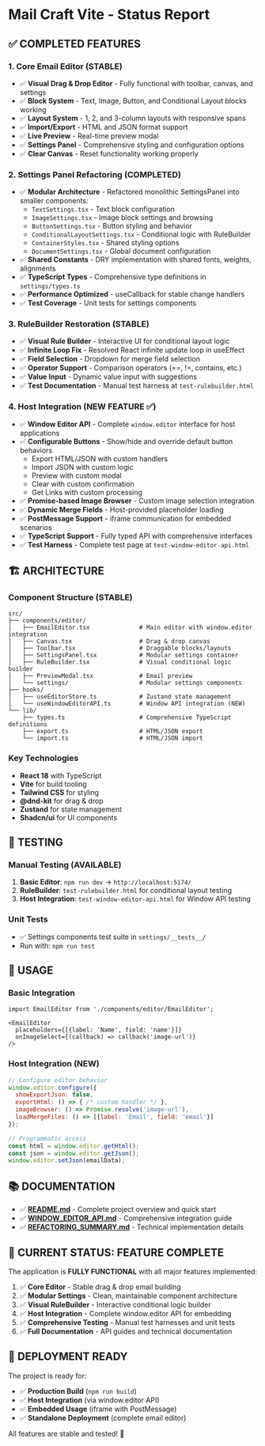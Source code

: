 # Mail Craft Vite - Status Report

## ✅ COMPLETED FEATURES

### 1. Core Email Editor (STABLE)
- ✅ **Visual Drag & Drop Editor** - Fully functional with toolbar, canvas, and settings
- ✅ **Block System** - Text, Image, Button, and Conditional Layout blocks working
- ✅ **Layout System** - 1, 2, and 3-column layouts with responsive spans
- ✅ **Import/Export** - HTML and JSON format support
- ✅ **Live Preview** - Real-time preview modal
- ✅ **Settings Panel** - Comprehensive styling and configuration options
- ✅ **Clear Canvas** - Reset functionality working properly

### 2. Settings Panel Refactoring (COMPLETED)
- ✅ **Modular Architecture** - Refactored monolithic SettingsPanel into smaller components:
  - `TextSettings.tsx` - Text block configuration
  - `ImageSettings.tsx` - Image block settings and browsing
  - `ButtonSettings.tsx` - Button styling and behavior
  - `ConditionalLayoutSettings.tsx` - Conditional logic with RuleBuilder
  - `ContainerStyles.tsx` - Shared styling options
  - `DocumentSettings.tsx` - Global document configuration
- ✅ **Shared Constants** - DRY implementation with shared fonts, weights, alignments
- ✅ **TypeScript Types** - Comprehensive type definitions in `settings/types.ts`
- ✅ **Performance Optimized** - useCallback for stable change handlers
- ✅ **Test Coverage** - Unit tests for settings components

### 3. RuleBuilder Restoration (STABLE)
- ✅ **Visual Rule Builder** - Interactive UI for conditional layout logic
- ✅ **Infinite Loop Fix** - Resolved React infinite update loop in useEffect
- ✅ **Field Selection** - Dropdown for merge field selection
- ✅ **Operator Support** - Comparison operators (==, !=, contains, etc.)
- ✅ **Value Input** - Dynamic value input with suggestions
- ✅ **Test Documentation** - Manual test harness at `test-rulebuilder.html`

### 4. Host Integration (NEW FEATURE ✅)
- ✅ **Window Editor API** - Complete `window.editor` interface for host applications
- ✅ **Configurable Buttons** - Show/hide and override default button behaviors
  - Export HTML/JSON with custom handlers
  - Import JSON with custom logic
  - Preview with custom modal
  - Clear with custom confirmation
  - Get Links with custom processing
- ✅ **Promise-based Image Browser** - Custom image selection integration
- ✅ **Dynamic Merge Fields** - Host-provided placeholder loading
- ✅ **PostMessage Support** - iframe communication for embedded scenarios
- ✅ **TypeScript Support** - Fully typed API with comprehensive interfaces
- ✅ **Test Harness** - Complete test page at `test-window-editor-api.html`

## 🏗️ ARCHITECTURE

### Component Structure (STABLE)
```
src/
├── components/editor/
│   ├── EmailEditor.tsx              # Main editor with window.editor integration
│   ├── Canvas.tsx                   # Drag & drop canvas
│   ├── Toolbar.tsx                  # Draggable blocks/layouts  
│   ├── SettingsPanel.tsx            # Modular settings container
│   ├── RuleBuilder.tsx              # Visual conditional logic builder
│   ├── PreviewModal.tsx             # Email preview
│   └── settings/                    # Modular settings components
├── hooks/
│   ├── useEditorStore.ts            # Zustand state management
│   └── useWindowEditorAPI.ts        # Window API integration (NEW)
└── lib/
    ├── types.ts                     # Comprehensive TypeScript definitions
    ├── export.ts                    # HTML/JSON export
    └── import.ts                    # HTML/JSON import
```

### Key Technologies
- **React 18** with TypeScript
- **Vite** for build tooling  
- **Tailwind CSS** for styling
- **@dnd-kit** for drag & drop
- **Zustand** for state management
- **Shadcn/ui** for UI components

## 🧪 TESTING

### Manual Testing (AVAILABLE)
1. **Basic Editor**: `npm run dev` → `http://localhost:5174/`
2. **RuleBuilder**: `test-rulebuilder.html` for conditional layout testing
3. **Host Integration**: `test-window-editor-api.html` for Window API testing

### Unit Tests
- ✅ Settings components test suite in `settings/__tests__/`
- Run with: `npm run test`

## 🚀 USAGE

### Basic Integration
```tsx
import EmailEditor from './components/editor/EmailEditor';

<EmailEditor
  placeholders={[{label: 'Name', field: 'name'}]}
  onImageSelect={(callback) => callback('image-url')}
/>
```

### Host Integration (NEW)
```javascript
// Configure editor behavior
window.editor.configure({
  showExportJson: false,
  exportHtml: () => { /* custom handler */ },
  imageBrowser: () => Promise.resolve('image-url'),
  loadMergeFiles: () => [{label: 'Email', field: 'email'}]
});

// Programmatic access
const html = window.editor.getHtml();
const json = window.editor.getJson();
window.editor.setJson(emailData);
```

## 📚 DOCUMENTATION

- ✅ **[README.md](./README.md)** - Complete project overview and quick start
- ✅ **[WINDOW_EDITOR_API.md](./WINDOW_EDITOR_API.md)** - Comprehensive integration guide
- ✅ **[REFACTORING_SUMMARY.md](./REFACTORING_SUMMARY.md)** - Technical implementation details

## 🎯 CURRENT STATUS: FEATURE COMPLETE

The application is **FULLY FUNCTIONAL** with all major features implemented:

1. ✅ **Core Editor** - Stable drag & drop email building
2. ✅ **Modular Settings** - Clean, maintainable component architecture  
3. ✅ **Visual RuleBuilder** - Interactive conditional logic builder
4. ✅ **Host Integration** - Complete window.editor API for embedding
5. ✅ **Comprehensive Testing** - Manual test harnesses and unit tests
6. ✅ **Full Documentation** - API guides and technical documentation

## 🚀 DEPLOYMENT READY

The project is ready for:
- ✅ **Production Build** (`npm run build`)
- ✅ **Host Integration** (via window.editor API)
- ✅ **Embedded Usage** (iframe with PostMessage)
- ✅ **Standalone Deployment** (complete email editor)

All features are stable and tested! 🎉
